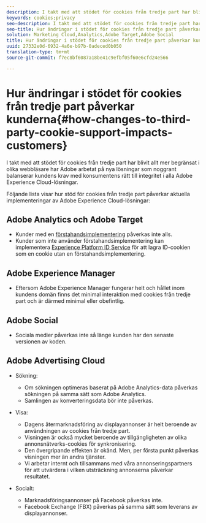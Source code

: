 ```yaml
---
description: I takt med att stödet för cookies från tredje part har blivit allt mer begränsat i olika webbläsare har Adobe arbetat på nya lösningar som noggrant balanserar kundens krav med konsumentens rätt till integritet i alla Adobe Experience Cloud-lösningar.
keywords: cookies;privacy
seo-description: I takt med att stödet för cookies från tredje part har blivit allt mer begränsat i olika webbläsare har Adobe arbetat på nya lösningar som noggrant balanserar kundens krav med konsumentens rätt till integritet i alla Adobe Experience Cloud-lösningar.
seo-title: Hur ändringar i stödet för cookies från tredje part påverkar kunderna
solution: Marketing Cloud,Analytics,Adobe Target,Adobe Social
title: Hur ändringar i stödet för cookies från tredje part påverkar kunderna
uuid: 27332e0d-6932-4a6e-b97b-0adeced0b050
translation-type: tm+mt
source-git-commit: f7ec8bf6087a18be41c9efbf05f60e6cfd24e566

---
```



# Hur ändringar i stödet för cookies från tredje part påverkar kunderna{#how-changes-to-third-party-cookie-support-impacts-customers}

I takt med att stödet för cookies från tredje part har blivit allt mer begränsat i olika webbläsare har Adobe arbetat på nya lösningar som noggrant balanserar kundens krav med konsumentens rätt till integritet i alla Adobe Experience Cloud-lösningar.

Följande lista visar hur stöd för cookies från tredje part påverkar aktuella implementeringar av Adobe Experience Cloud-lösningar:

## Adobe Analytics och Adobe Target

* Kunder med en [förstahandsimplementering](/help/interface/cookies/cookies-first-party.md) påverkas inte alls.
* Kunder som inte använder förstahandsimplementering kan implementera [Experience Platform ID Service](https://docs.adobe.com/content/help/en/id-service/using/implementation-guides/implementation-guides.html) för att lagra ID-cookien som en cookie utan en förstahandsimplementering.

## Adobe Experience Manager

* Eftersom Adobe Experience Manager fungerar helt och hållet inom kundens domän finns det minimal interaktion med cookies från tredje part och är därmed minimal eller obefintlig.

## Adobe Social

* Sociala medier påverkas inte så länge kunden har den senaste versionen av koden.

## Adobe Advertising Cloud

* Sökning:

   * Om sökningen optimeras baserat på Adobe Analytics-data påverkas sökningen på samma sätt som Adobe Analytics.
   * Samlingen av konverteringsdata bör inte påverkas.

* Visa:

   * Dagens återmarknadsföring av displayannonser är helt beroende av användningen av cookies från tredje part.
   * Visningen är också mycket beroende av tillgängligheten av olika annonsnätverks-cookies för synkronisering.
   * Den övergripande effekten är okänd. Men, per första punkt påverkas visningen mer än andra tjänster.
   * Vi arbetar internt och tillsammans med våra annonseringspartners för att utvärdera i vilken utsträckning annonserna påverkar resultatet.

* Socialt:

   * Marknadsföringsannonser på Facebook påverkas inte.
   * Facebook Exchange (FBX) påverkas på samma sätt som leverans av displayannonser.
